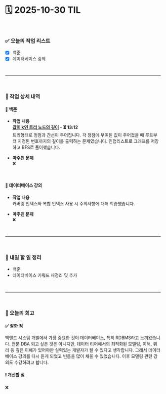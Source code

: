 # 🗓️ 2025-10-30 TIL

<br>

### ✅ 오늘의 작업 리스트  
- [x] 백준
- [x] 데이터베이스 강의

<br>

---

<br>

### 📌 작업 상세 내역  

#### 🔹 백준
- **작업 내용**<br>
**[값이 k인 트리 노드의 깊이](https://www.acmicpc.net/problem/25511) - ⏳ 13:12**<br>
트리형태로 정점과 간선이 주어집니다. 각 정점에 부여된 값이 주어졌을 때 루트부터 지정된 번호까지의 깊이를 출력하는 문제였습니다. 인접리스트로 그래프를 저장하고 BFS로 풀이했습니다.

- **마주친 문제**<br>
❌

<br>

#### 🔹 데이터베이스 강의
- **작업 내용**<br>
커버링 인덱스와 복합 인덱스 사용 시 주의사항에 대해 학습했습니다.

- **마주친 문제**<br>
❌

<br>

---

<br>

### 🚀 내일 할 일 정리  

- 백준
- 데이터베이스 키워드 재정리 및 추가

<br>

---

<br>

### 🧐 오늘의 회고  

#### ✅ 잘한 점
백엔드 시스템 개발에서 가장 중요한 것이 데이터베이스, 특히 RDBMS라고 느껴왔습니다. 전문 DBA 되고 싶은 것은 아니지만, 데이터 티어에서의 최적화된 모델링, 이해, 쿼리 등 깊은 이해가 있어야만 실력있는 개발자가 될 수 있다고 생각합니다. 그래서 데이터베이스 강의를 다시 듣게 되었고 빈틈을 많이 채울 수 있었습니다. 이후 모델링 관련 강의도 수강하려고 합니다.

#### ❗ 개선할 점
❌



<br><br><br>